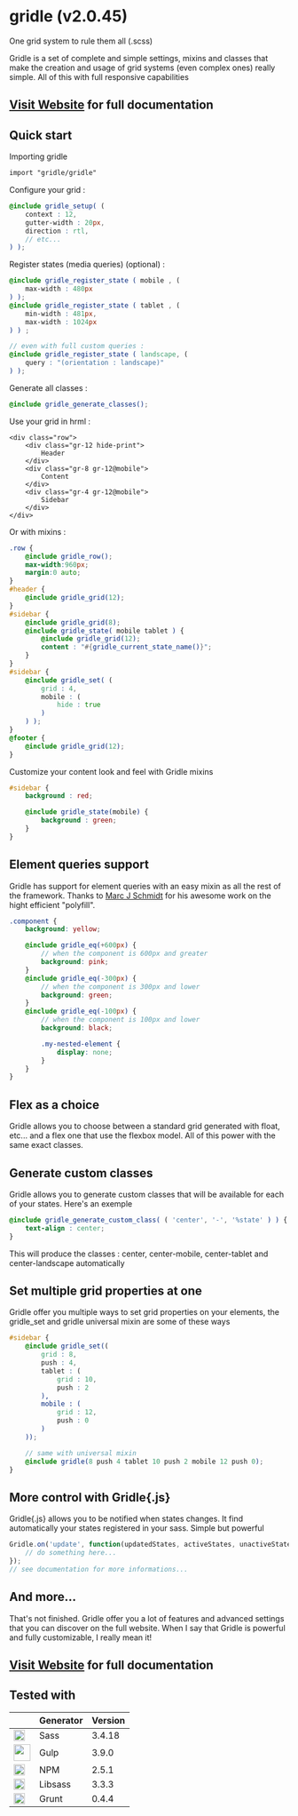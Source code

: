 # gridle (v2.0.45)


One grid system to rule them all (.scss)

Gridle is a set of complete and simple settings, mixins and classes that make the creation and usage of grid systems (even complex ones) really simple. All of this with full responsive capabilities

## [Visit Website](http://gridle.org/) for full documentation



## Quick start
	
Importing gridle

```scss
import "gridle/gridle"
```

Configure your grid :

```scss
@include gridle_setup( (
	context : 12,
	gutter-width : 20px,
	direction : rtl,
	// etc...
) );
```

Register states (media queries) (optional) :

```scss
@include gridle_register_state ( mobile , (
	max-width : 480px 
) );
@include gridle_register_state ( tablet , (
	min-width : 481px,
	max-width : 1024px
) ) ;

// even with full custom queries :
@include gridle_register_state ( landscape, (
	query : "(orientation : landscape)"
) );
```

Generate all classes :

```scss
@include gridle_generate_classes();
```

Use your grid in hrml :

```markup
<div class="row">
	<div class="gr-12 hide-print">
		Header
	</div>
	<div class="gr-8 gr-12@mobile">
		Content
	</div>
	<div class="gr-4 gr-12@mobile">
		Sidebar
	</div>
</div>
```

Or with mixins :

```scss
.row {
	@include gridle_row();
	max-width:960px;
	margin:0 auto;
}
#header {
	@include gridle_grid(12);
}
#sidebar {
	@include gridle_grid(8);
	@include gridle_state( mobile tablet ) {
		@include gridle_grid(12);
		content : "#{gridle_current_state_name()}";
	}
}
#sidebar {
	@include gridle_set( (
		grid : 4,
		mobile : (
			hide : true
		)
	) );
}
@footer {
	@include gridle_grid(12);
}
```

Customize your content look and feel with Gridle mixins

```scss
#sidebar {
	background : red;

	@include gridle_state(mobile) {
		background : green;
	}
}
```

## Element queries support

Gridle has support for element queries with an easy mixin as all the rest of the framework. Thanks to [Marc J Schmidt](https://github.com/marcj/css-element-queries) for his awesome work on the hight efficient "polyfill".

```scss
.component {
	background: yellow;

	@include gridle_eq(+600px) {
		// when the component is 600px and greater
		background: pink;
	}
	@include gridle_eq(-300px) {
		// when the component is 300px and lower
		background: green;
	}
	@include gridle_eq(-100px) {
		// when the component is 100px and lower
		background: black;

		.my-nested-element {
			display: none;
		}
	}
}
```

## Flex as a choice

Gridle allows you to choose between a standard grid generated with float, etc... and a flex one that use the flexbox model. All of this power with the same exact classes.

## Generate custom classes

Gridle allows you to generate custom classes that will be available for each of your states. Here's an exemple

```scss
@include gridle_generate_custom_class( ( 'center', '-', '%state' ) ) {
	text-align : center;
}
```

This will produce the classes : center, center-mobile, center-tablet and center-landscape automatically


## Set multiple grid properties at one

Gridle offer you multiple ways to set grid properties on your elements, the gridle_set and gridle universal mixin are some of these ways

```scss
#sidebar {
	@include gridle_set((
		grid : 8,
		push : 4,
		tablet : (
			grid : 10,
			push : 2
		),
		mobile : (
			grid : 12,
			push : 0
		)
	));

	// same with universal mixin
	@include gridle(8 push 4 tablet 10 push 2 mobile 12 push 0);
}
```


## More control with Gridle{.js}

Gridle{.js} allows you to be notified when states changes. It find automatically your states registered in your sass. Simple but powerful

```javascript
Gridle.on('update', function(updatedStates, activeStates, unactiveStates) {
	// do something here...
});
// see documentation for more informations...
```


## And more...

That's not finished. Gridle offer you a lot of features and advanced settings that you can discover on the full website. When I say that Gridle is powerful and fully customizable, I really mean it!

## [Visit Website](http://gridle.org/) for full documentation


## Tested with

|    | Generator |  Version  |
| ------------- | ------------- | ------------- |
| <img src="https://upload.wikimedia.org/wikipedia/commons/thumb/9/96/Sass_Logo_Color.svg/1280px-Sass_Logo_Color.svg.png" height="20" />  |  Sass  |  3.4.18  |
| <img src="http://www.codingpedia.org/wp-content/uploads/2014/04/gulp-2x.png" height="30" />  |  Gulp  | 3.9.0  |
| <img src="https://www.npmjs.com/static/images/npm-logo.svg" height="20" />  |  NPM  | 2.5.1  |
| <img src="https://cms-assets.tutsplus.com/uploads/users/30/posts/23114/preview_image/libsass.png" height="20" />  |  Libsass  | 3.3.3  |
|  <img src="http://rhumaric.com/wp-content/uploads/2013/05/bower-logo.png" height="20" />  |  Grunt  |  0.4.4  |